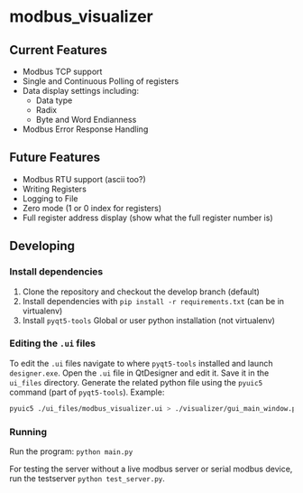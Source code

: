 # modbus_visualizer

## Current Features
* Modbus TCP support
* Single and Continuous Polling of registers
* Data display settings including:
    * Data type
    * Radix
    * Byte and Word Endianness
* Modbus Error Response Handling

## Future Features
* Modbus RTU support (ascii too?)
* Writing Registers
* Logging to File
* Zero mode (1 or 0 index for registers)
* Full register address display (show what the full register number is)

## Developing

### Install dependencies
1. Clone the repository and checkout the develop branch (default)
1. Install dependencies with `pip install -r requirements.txt` (can be in virtualenv)
1. Install `pyqt5-tools` Global or user python installation (not virtualenv)

### Editing the `.ui` files
To edit the `.ui` files navigate to where `pyqt5-tools` installed and launch `designer.exe`. Open the `.ui` file in 
QtDesigner and edit it. Save it in the `ui_files` directory. Generate the related python file using the `pyuic5` command 
(part of `pyqt5-tools`). Example:
```bash
pyuic5 ./ui_files/modbus_visualizer.ui > ./visualizer/gui_main_window.py
```

### Running
Run the program: `python main.py`

For testing the server without a live modbus server or serial modbus device, run the testserver `python test_server.py`.